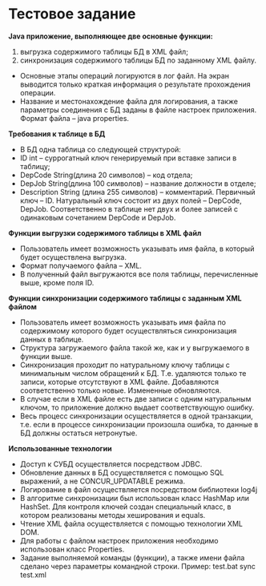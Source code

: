 # Тестовое задание

**Java приложение, выполняющее две основные функции:**
1. выгрузка содержимого таблицы БД в XML файл;
2. синхронизация содержимого таблицы БД по заданному XML файлу.

*	Основные этапы операций логируются в лог файл. На экран выводится только краткая информация о результате прохождения операции.
*	Название и местонахождение файла для логирования, а также параметры соединения с БД заданы в файле настроек приложения. Формат файла – java properties.

**Требования к таблице в БД**
* В БД одна таблица со следующей структурой:
* ID int  – суррогатный ключ генерируемый при вставке записи в таблицу;
* DepCode String(длина 20 символов) – код отдела;
* DepJob String(длина 100 символов) – название должности в отделе;
* Description String (длина 255 символов) – комментарий.
Первичный ключ – ID. 
Натуральный ключ состоит из двух полей – DepCode, DepJob. Соответственно в таблице нет двух и более записей с одинаковым сочетанием DepCode и DepJob.

**Функции выгрузки содержимого таблицы в XML файл**
*	Пользователь имеет возможность указывать имя файла, в который будет осуществлена выгрузка.
*	Формат получаемого файла – XML.
*	В полученный файл выгружаются все поля таблицы, перечисленные выше, кроме поля ID.

**Функции синхронизации содержимого таблицы c заданным XML файлом**
*	Пользователь имеет возможность указывать имя файла по содержимому которого будет осуществляться синхронизация данных в таблице.
*	Структура загружаемого файла такой же, как и у выгружаемого в функции выше.
*	Синхронизация проходит по натуральному ключу таблицы с минимальным числом обращений к БД. Т.е. удаляются только те записи, которые отсутствуют в XML файле. Добавляются соответственно только новые. Измененные обновляются.
*	В случае если в XML файле есть две записи с одним натуральным ключом, то приложение должно выдает соответствующую ошибку.
*	Весь процесс синхронизации осуществляется в одной транзакции, т.е. если в процессе синхронизации произошла ошибка, то данные в БД должны остаться нетронутые.

**Использованные технологии**
*	Доступ к СУБД осуществляется посредством JDBC.
*	Обновление данных в БД осуществляется с помощью SQL выражений, а не CONCUR_UPDATABLE режима.
*	Логирование в файл осуществляется посредством библиотеки log4j
*	В алгоритме синхронизации был использован класс HashMap или HashSet. Для контроля ключей создан специальный класс, в котором реализованы методы хеширования и equals.
*	Чтение XML файла осуществляется с помощью технологии XML DOM.
*	Для работы с файлом настроек приложения необходимо использован класс Properties.
*	Задание выполняемой команды (функции), а также имени файла сделано через параметры командной строки. Пример: test.bat sync test.xml
